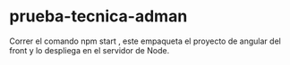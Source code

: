 # prueba-tecnica-adman


Correr el comando npm start , este empaqueta el proyecto de angular del front y lo despliega en el servidor de Node.